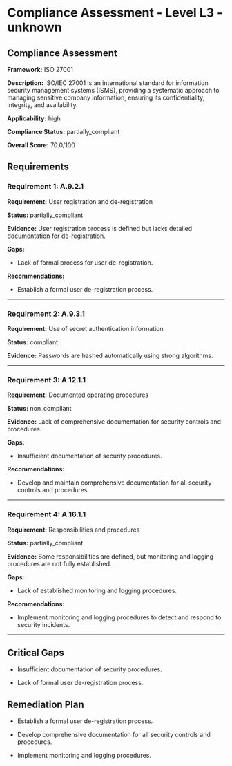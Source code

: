# Compliance Assessment - Level L3 - unknown

## Compliance Assessment

**Framework:** ISO 27001

**Description:** ISO/IEC 27001 is an international standard for information security management systems (ISMS), providing a systematic approach to managing sensitive company information, ensuring its confidentiality, integrity, and availability.

**Applicability:** high

**Compliance Status:** partially_compliant

**Overall Score:** 70.0/100

## Requirements

### Requirement 1: A.9.2.1

**Requirement:** User registration and de-registration

**Status:** partially_compliant

**Evidence:** User registration process is defined but lacks detailed documentation for de-registration.

**Gaps:**
- Lack of formal process for user de-registration.

**Recommendations:**
- Establish a formal user de-registration process.

---

### Requirement 2: A.9.3.1

**Requirement:** Use of secret authentication information

**Status:** compliant

**Evidence:** Passwords are hashed automatically using strong algorithms.

---

### Requirement 3: A.12.1.1

**Requirement:** Documented operating procedures

**Status:** non_compliant

**Evidence:** Lack of comprehensive documentation for security controls and procedures.

**Gaps:**
- Insufficient documentation of security procedures.

**Recommendations:**
- Develop and maintain comprehensive documentation for all security controls and procedures.

---

### Requirement 4: A.16.1.1

**Requirement:** Responsibilities and procedures

**Status:** partially_compliant

**Evidence:** Some responsibilities are defined, but monitoring and logging procedures are not fully established.

**Gaps:**
- Lack of established monitoring and logging procedures.

**Recommendations:**
- Implement monitoring and logging procedures to detect and respond to security incidents.

---

## Critical Gaps

- Insufficient documentation of security procedures.

- Lack of formal user de-registration process.

## Remediation Plan

- Establish a formal user de-registration process.

- Develop comprehensive documentation for all security controls and procedures.

- Implement monitoring and logging procedures.


